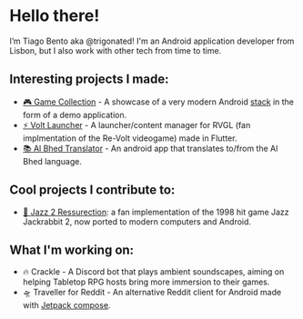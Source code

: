 # Hello there!
I’m Tiago Bento aka @trigonated! I'm an Android application developer from Lisbon, but I also work with other tech from time to time.

## Interesting projects I made:
 - [🎮 Game Collection](https://github.com/trigonated/GameCollection) - A showcase of a very modern Android [stack](https://github.com/trigonated/GameCollection#stack) in the form of a demo application.
 - [⚡ Volt Launcher](https://github.com/trigonated/voltlauncher) - A launcher/content manager for RVGL (fan implmentation of the Re-Volt videogame) made in Flutter.
 - [📚 Al Bhed Translator](https://github.com/trigonated/AlBhedTranslator) - An android app that translates to/from the Al Bhed language.
 
## Cool projects I contribute to:
 - [🐇 Jazz 2 Ressurection](https://github.com/deathkiller/jazz2): a fan implementation of the 1998 hit game Jazz Jackrabbit 2, now ported to modern computers and Android.

## What I'm working on:
 - 🔥 Crackle - A Discord bot that plays ambient soundscapes, aiming on helping Tabletop RPG hosts bring more immersion to their games.
 - 🛸 Traveller for Reddit - An alternative Reddit client for Android made with [Jetpack compose](https://developer.android.com/jetpack/compose).
